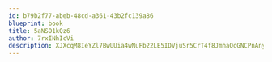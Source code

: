 ```yaml
---
id: b79b2f77-abeb-48cd-a361-43b2fc139a86
blueprint: book
title: 5aNSO1kQz6
author: 7rxINhIcVi
description: XJXcqM8IeYZl7BwUUia4wNuFb22LE5IDVjuSr5CrT4f8JmhaQcGNCPnAnyQ8z42D3XJ5zEH710ONIh3GqP2vdhT0trO2sv9Gb8Lg
---
```

